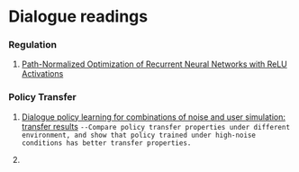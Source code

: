 # Dialogue readings


### Regulation
1. [Path-Normalized Optimization of Recurrent Neural Networks with ReLU Activations](http://arxiv.org/pdf/1605.07154.pdf)


### Policy Transfer
1. [Dialogue policy learning for combinations of noise and user simulation: transfer results](http://citeseerx.ist.psu.edu/viewdoc/download?doi=10.1.1.141.6098&rep=rep1&type=pdf)
`--Compare policy transfer properties under different environment, and show that policy trained under high-noise conditions has better transfer properties.`

2. 
